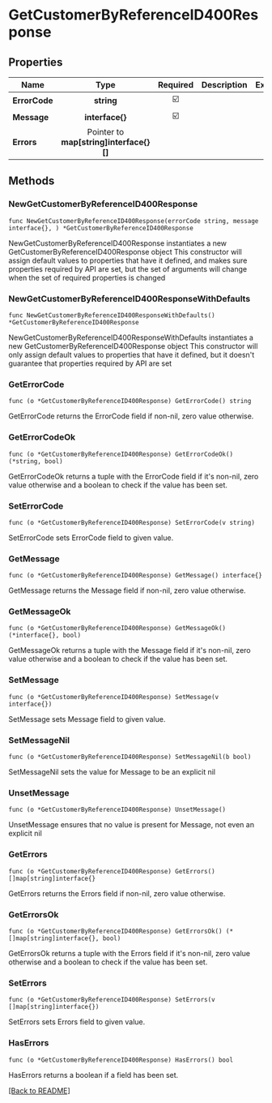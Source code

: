 # GetCustomerByReferenceID400Response


## Properties
| Name | Type | Required | Description | Examples |
|------------|:-------------:|:-------------:|-------------|:-------------:|
| **ErrorCode** | **string** | ☑️ |  |  |
| **Message** | **interface{}** | ☑️ |  |  |
| **Errors** | Pointer to **map[string]interface{}[]** |  |  |  |

## Methods

### NewGetCustomerByReferenceID400Response

`func NewGetCustomerByReferenceID400Response(errorCode string, message interface{}, ) *GetCustomerByReferenceID400Response`

NewGetCustomerByReferenceID400Response instantiates a new GetCustomerByReferenceID400Response object
This constructor will assign default values to properties that have it defined,
and makes sure properties required by API are set, but the set of arguments
will change when the set of required properties is changed

### NewGetCustomerByReferenceID400ResponseWithDefaults

`func NewGetCustomerByReferenceID400ResponseWithDefaults() *GetCustomerByReferenceID400Response`

NewGetCustomerByReferenceID400ResponseWithDefaults instantiates a new GetCustomerByReferenceID400Response object
This constructor will only assign default values to properties that have it defined,
but it doesn't guarantee that properties required by API are set

### GetErrorCode

`func (o *GetCustomerByReferenceID400Response) GetErrorCode() string`

GetErrorCode returns the ErrorCode field if non-nil, zero value otherwise.

### GetErrorCodeOk

`func (o *GetCustomerByReferenceID400Response) GetErrorCodeOk() (*string, bool)`

GetErrorCodeOk returns a tuple with the ErrorCode field if it's non-nil, zero value otherwise
and a boolean to check if the value has been set.

### SetErrorCode

`func (o *GetCustomerByReferenceID400Response) SetErrorCode(v string)`

SetErrorCode sets ErrorCode field to given value.


### GetMessage

`func (o *GetCustomerByReferenceID400Response) GetMessage() interface{}`

GetMessage returns the Message field if non-nil, zero value otherwise.

### GetMessageOk

`func (o *GetCustomerByReferenceID400Response) GetMessageOk() (*interface{}, bool)`

GetMessageOk returns a tuple with the Message field if it's non-nil, zero value otherwise
and a boolean to check if the value has been set.

### SetMessage

`func (o *GetCustomerByReferenceID400Response) SetMessage(v interface{})`

SetMessage sets Message field to given value.


### SetMessageNil

`func (o *GetCustomerByReferenceID400Response) SetMessageNil(b bool)`

 SetMessageNil sets the value for Message to be an explicit nil

### UnsetMessage
`func (o *GetCustomerByReferenceID400Response) UnsetMessage()`

UnsetMessage ensures that no value is present for Message, not even an explicit nil
### GetErrors

`func (o *GetCustomerByReferenceID400Response) GetErrors() []map[string]interface{}`

GetErrors returns the Errors field if non-nil, zero value otherwise.

### GetErrorsOk

`func (o *GetCustomerByReferenceID400Response) GetErrorsOk() (*[]map[string]interface{}, bool)`

GetErrorsOk returns a tuple with the Errors field if it's non-nil, zero value otherwise
and a boolean to check if the value has been set.

### SetErrors

`func (o *GetCustomerByReferenceID400Response) SetErrors(v []map[string]interface{})`

SetErrors sets Errors field to given value.

### HasErrors

`func (o *GetCustomerByReferenceID400Response) HasErrors() bool`

HasErrors returns a boolean if a field has been set.


[[Back to README]](../../README.md)


